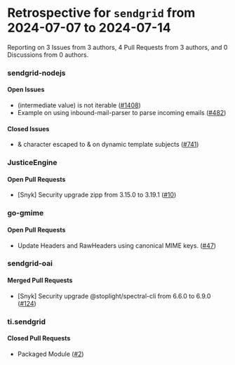 # Retrospective for `sendgrid` from 2024-07-07 to 2024-07-14

Reporting on 3 Issues from 3 authors, 4 Pull Requests from 3 authors, and 0 Discussions from 0 authors.


### sendgrid-nodejs

#### Open Issues

- (intermediate value) is not iterable ([#1408](https://github.com/sendgrid/sendgrid-nodejs/issues/1408))
- Example on using inbound-mail-parser to parse incoming emails ([#482](https://github.com/sendgrid/sendgrid-nodejs/issues/482))

#### Closed Issues

- & character escaped to &amp; on dynamic template subjects ([#741](https://github.com/sendgrid/sendgrid-nodejs/issues/741))

### JusticeEngine

#### Open Pull Requests

- [Snyk] Security upgrade zipp from 3.15.0 to 3.19.1 ([#10](https://github.com/sendgrid/JusticeEngine/pull/10))

### go-gmime

#### Open Pull Requests

- Update Headers and RawHeaders using canonical MIME keys. ([#47](https://github.com/sendgrid/go-gmime/pull/47))

### sendgrid-oai

#### Merged Pull Requests

- [Snyk] Security upgrade @stoplight/spectral-cli from 6.6.0 to 6.9.0 ([#124](https://github.com/sendgrid/sendgrid-oai/pull/124))

### ti.sendgrid

#### Closed Pull Requests

- Packaged Module ([#2](https://github.com/sendgrid/ti.sendgrid/pull/2))